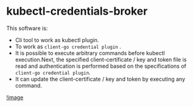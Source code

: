 # kubectl-credentials-broker

This software is:

- Cli tool to work as kubectl plugin.
- To work as `client-go credential plugin` .
- It is possible to execute arbitrary commands before kubectl execution.Next, the specified client-certificate / key and token file is read and authentication is performed based on the specifications of `client-go credential plugin`.
- It can update the client-certificate / key and token by executing any command.

[!image](docs/credentials-broker.jpeg)

